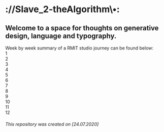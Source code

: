 # ://Slave_2-theAlgorithm\\•:

## Welcome to a space for thoughts on generative design, language and typography.

Week by week summary of a RMIT studio journey can be found below:</br>
1 </br>
2 </br>
3 </br>
4 </br>
5 </br>
6 </br>
7 </br>
8 </br>
9 </br>
10 </br>
11 </br>
12 </br>

###### This repository was created on [24.07.2020]
